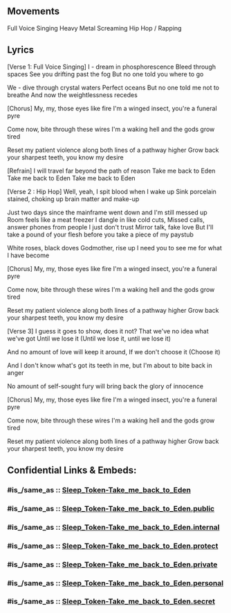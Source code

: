 
## Movements 

Full Voice Singing 
Heavy Metal 
Screaming 
Hip Hop / Rapping 

## Lyrics 


[Verse 1: Full Voice Singing]
I - dream in phosphorescence
Bleed through spaces
See you drifting past the fog
But no one told you where to go

We - dive through crystal waters
Perfect oceans
But no one told me not to breathe
And now the weightlessness recedes

[Chorus]
My, my, those eyes like fire
I'm a winged insect, you're a funeral pyre

Come now, bite through these wires
I'm a waking hell and thе gods grow tired

Reset my patiеnt violence along both lines of a pathway higher
Grow back your sharpest teeth, you know my desire

[Refrain]
I will travel far beyond the path of reason
Take me back to Eden
Take me back to Eden
Take me back to Eden

[Verse 2 : Hip Hop]
Well, yeah, 
I spit blood when I wake up
Sink porcelain stained, 
choking up brain matter and make-up

Just two days since the mainframe went down and I'm still messed up
Room feels like a meat freezer I dangle in like cold cuts,
Missed calls, answer phones from people I just don't trust
Mirror talk, fake love
But I'll take a pound of your flesh before you take a piece of my paystub

White roses, black doves
Godmother, rise up
I need you to see me for what I have become

[Chorus]
My, my, those eyes like fire
I'm a winged insect, you're a funeral pyre

Come now, bite through these wires
I'm a waking hell and the gods grow tired

Reset my patient violence along both lines of a pathway higher
Grow back your sharpest teeth, you know my desire

[Verse 3]
I guess it goes to show, does it not?
That we've no idea what we've got
Until we lose it (Until we lose it, until we lose it)

And no amount of love will keep it around,
If we don't choose it (Choose it)

And I don't know what's got its teeth in me,
but I'm about to bite back in anger

No amount of self-sought fury
will bring back the glory of innocence

[Chorus]
My, my, those eyes like fire
I'm a winged insect, you're a funeral pyre

Come now, bite through these wires
I'm a waking hell and the gods grow tired

Reset my patient violence along both lines of a pathway higher
Grow back your sharpest teeth, you know my desire


## Confidential Links & Embeds: 

### #is_/same_as :: [Sleep_Token-Take_me_back_to_Eden](/_Standards/Society/Communication/Media/Music/Musician/Music~Band/Sleep_Token/Sleep_Token-Take_me_back_to_Eden.md) 

### #is_/same_as :: [Sleep_Token-Take_me_back_to_Eden.public](/_public/Society/Communication/Media/Music/Musician/Music~Band/Sleep_Token/Sleep_Token-Take_me_back_to_Eden.public.md) 

### #is_/same_as :: [Sleep_Token-Take_me_back_to_Eden.internal](/_internal/Society/Communication/Media/Music/Musician/Music~Band/Sleep_Token/Sleep_Token-Take_me_back_to_Eden.internal.md) 

### #is_/same_as :: [Sleep_Token-Take_me_back_to_Eden.protect](/_protect/Society/Communication/Media/Music/Musician/Music~Band/Sleep_Token/Sleep_Token-Take_me_back_to_Eden.protect.md) 

### #is_/same_as :: [Sleep_Token-Take_me_back_to_Eden.private](/_private/Society/Communication/Media/Music/Musician/Music~Band/Sleep_Token/Sleep_Token-Take_me_back_to_Eden.private.md) 

### #is_/same_as :: [Sleep_Token-Take_me_back_to_Eden.personal](/_personal/Society/Communication/Media/Music/Musician/Music~Band/Sleep_Token/Sleep_Token-Take_me_back_to_Eden.personal.md) 

### #is_/same_as :: [Sleep_Token-Take_me_back_to_Eden.secret](/_secret/Society/Communication/Media/Music/Musician/Music~Band/Sleep_Token/Sleep_Token-Take_me_back_to_Eden.secret.md)

